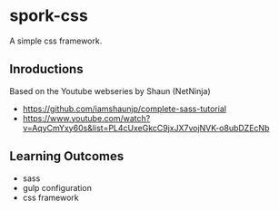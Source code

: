 # spork-css
A simple css framework. 

## Inroductions
Based on the Youtube webseries by Shaun (NetNinja)
 - https://github.com/iamshaunjp/complete-sass-tutorial
 - https://www.youtube.com/watch?v=AqyCmYxy60s&list=PL4cUxeGkcC9jxJX7vojNVK-o8ubDZEcNb

## Learning Outcomes
 - sass
 - gulp configuration
 - css framework